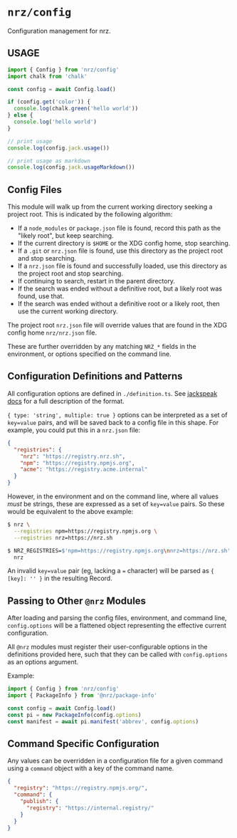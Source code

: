 # `nrz/config`

Configuration management for nrz.

## USAGE

```js
import { Config } from 'nrz/config'
import chalk from 'chalk'

const config = await Config.load()

if (config.get('color')) {
  console.log(chalk.green('hello world'))
} else {
  console.log('hello world')
}

// print usage
console.log(config.jack.usage())

// print usage as markdown
console.log(config.jack.usageMarkdown())
```

## Config Files

This module will walk up from the current working directory seeking a
project root. This is indicated by the following algorithm:

- If a `node_modules` or `package.json` file is found, record this
  path as the "likely root", but keep searching.
- If the current directory is `$HOME` or the XDG config home, stop
  searching.
- If a `.git` or `nrz.json` file is found, use this directory as the
  project root and stop searching.
- If a `nrz.json` file is found and successfully loaded, use this
  directory as the project root and stop searching.
- If continuing to search, restart in the parent directory.
- If the search was ended without a definitive root, but a likely root
  was found, use that.
- If the search was ended without a definitive root or a likely root,
  then use the current working directory.

The project root `nrz.json` file will override values that are found
in the XDG config home `nrz/nrz.json` file.

These are further overridden by any matching `NRZ_*` fields in the
environment, or options specified on the command line.

## Configuration Definitions and Patterns

All configuration options are defined in `./definition.ts`. See
[jackspeak docs](http://npm.im/jackspeak) for a full description of
the format.

`{ type: 'string', multiple: true }` options can be interpreted as a
set of `key=value` pairs, and will be saved back to a config file in
this shape. For example, you could put this in a `nrz.json` file:

```json
{
  "registries": {
    "nrz": "https://registry.nrz.sh",
    "npm": "https://registry.npmjs.org",
    "acme": "https://registry.acme.internal"
  }
}
```

However, in the environment and on the command line, where all values
_must_ be strings, these are expressed as a set of `key=value` pairs.
So these would be equivalent to the above example:

```bash
$ nrz \
  --registries npm=https://registry.npmjs.org \
  --registries nrz=https://nrz.sh
```

```bash
$ NRZ_REGISTRIES=$'npm=https://registry.npmjs.org\nnrz=https://nrz.sh' \
  nrz
```

An invalid `key=value` pair (eg, lacking a `=` character) will be
parsed as `{ [key]: '' }` in the resulting Record.

## Passing to Other `@nrz` Modules

After loading and parsing the config files, environment, and command
line, `config.options` will be a flattened object representing the
effective current configuration.

All `@nrz` modules must register their user-configurable options in
the definitions provided here, such that they can be called with
`config.options` as an options argument.

Example:

```js
import { Config } from 'nrz/config'
import { PackageInfo } from '@nrz/package-info'

const config = await Config.load()
const pi = new PackageInfo(config.options)
const manifest = await pi.manifest('abbrev', config.options)
```

## Command Specific Configuration

Any values can be overridden in a configuration file for a given
command using a `command` object with a key of the command name.

```json
{
  "registry": "https://registry.npmjs.org/",
  "command": {
    "publish": {
      "registry": "https://internal.registry/"
    }
  }
}
```
